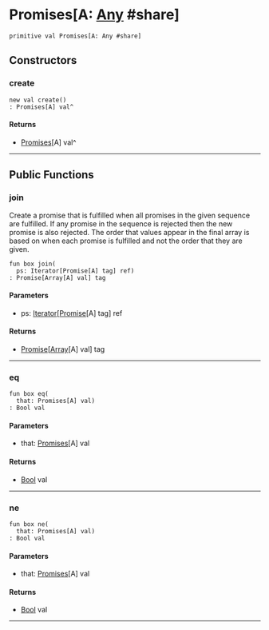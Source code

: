 # Promises\[A: [Any](builtin-Any) #share\]

```pony
primitive val Promises[A: Any #share]
```

## Constructors

### create

```pony
new val create()
: Promises[A] val^
```

#### Returns

* [Promises](promises-Promises)\[A\] val^

---

## Public Functions

### join

Create a promise that is fulfilled when all promises in the given sequence
are fulfilled. If any promise in the sequence is rejected then the new
promise is also rejected. The order that values appear in the final array
is based on when each promise is fulfilled and not the order that they are
given.


```pony
fun box join(
  ps: Iterator[Promise[A] tag] ref)
: Promise[Array[A] val] tag
```
#### Parameters

*   ps: [Iterator](builtin-Iterator)\[[Promise](promises-Promise)\[A\] tag\] ref

#### Returns

* [Promise](promises-Promise)\[[Array](builtin-Array)\[A\] val\] tag

---

### eq

```pony
fun box eq(
  that: Promises[A] val)
: Bool val
```
#### Parameters

*   that: [Promises](promises-Promises)\[A\] val

#### Returns

* [Bool](builtin-Bool) val

---

### ne

```pony
fun box ne(
  that: Promises[A] val)
: Bool val
```
#### Parameters

*   that: [Promises](promises-Promises)\[A\] val

#### Returns

* [Bool](builtin-Bool) val

---

